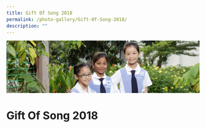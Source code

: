 ```yaml
---
title: Gift Of Song 2018
permalink: /photo-gallery/Gift-Of-Song-2018/
description: ""
---
```

![](/images/banner-calendar.jpg)

Gift Of Song 2018
=================